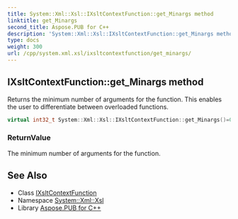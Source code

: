 ```yaml
---
title: System::Xml::Xsl::IXsltContextFunction::get_Minargs method
linktitle: get_Minargs
second_title: Aspose.PUB for C++
description: 'System::Xml::Xsl::IXsltContextFunction::get_Minargs method. Returns the minimum number of arguments for the function. This enables the user to differentiate between overloaded functions in C++.'
type: docs
weight: 300
url: /cpp/system.xml.xsl/ixsltcontextfunction/get_minargs/
---
```

## IXsltContextFunction::get_Minargs method


Returns the minimum number of arguments for the function. This enables the user to differentiate between overloaded functions.

```cpp
virtual int32_t System::Xml::Xsl::IXsltContextFunction::get_Minargs()=0
```


### ReturnValue

The minimum number of arguments for the function.

## See Also

* Class [IXsltContextFunction](../)
* Namespace [System::Xml::Xsl](../../)
* Library [Aspose.PUB for C++](../../../)
